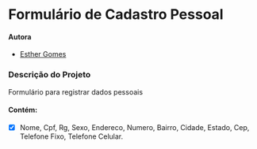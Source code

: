 # Formulário de Cadastro Pessoal
#### Autora
- <a href="https://github.com/EstherGomes2">Esther Gomes</a>
### Descrição do Projeto
Formulário para registrar dados pessoais
#### Contém:
- [x] Nome, Cpf, Rg, Sexo, Endereco, Numero, Bairro, Cidade, Estado, Cep, Telefone Fixo, Telefone Celular.
